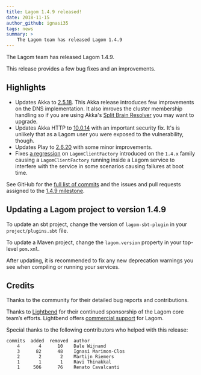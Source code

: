 ```yaml
---
title: Lagom 1.4.9 released!
date: 2018-11-15
author_github: ignasi35
tags: news
summary: >
    The Lagom team has released Lagom 1.4.9
---
```


The Lagom team has released Lagom 1.4.9.

This release provides a few bug fixes and an improvements.

## Highlights

- Updates Akka to [2.5.18](https://akka.io/blog/news/2018/10/07/akka-2.5.18-released). This Akka release introduces few improvements on the DNS implementation. It also imroves the cluster membership handling so if you are using Akka's [Split Brain Resolver](https://developer.lightbend.com/docs/akka-commercial-addons/current/split-brain-resolver.html) you may want to upgrade.
- Updates Akka HTTP to [10.0.14](https://akka.io/blog/news/2018/09/06/akka-http-10.1.5-10.0.14-security-fix-released) with an important security fix. It's is unlikely that as a Lagom user you were exposed to the vulnerability, though.
- Updates Play to [2.6.20](https://blog.playframework.com/play-2-6-20-released/) with some minor improvements.
- Fixes [a regression](https://github.com/lagom/lagom/issues/1557) on `LagomClientFactory` introduced on the `1.4.x` family causing a `LagomClientFactory` running inside a Lagom service to interfere with the service in some scenarios causing failures at boot time.

See GitHub for the [full list of commits](https://github.com/lagom/lagom/compare/1.4.8...1.4.9) and the issues and pull requests assigned to the [1.4.9 milestone](https://github.com/lagom/lagom/milestone/37?closed=1).

## Updating a Lagom project to version 1.4.9

To update an sbt project, change the version of `lagom-sbt-plugin` in your `project/plugins.sbt` file.

To update a Maven project, change the `lagom.version` property in your top-level `pom.xml`.

After updating, it is recommended to fix any new deprecation warnings you see when compiling or running your services.

## Credits

Thanks to the community for their detailed bug reports and contributions.

Thanks to [Lightbend](https://www.lightbend.com/) for their continued sponsorship of the Lagom core team’s efforts. Lightbend offers [commercial support](https://www.lightbend.com/subscription) for Lagom.

Special thanks to the following contributors who helped with this release:

    commits  added  removed  author    
        4       4      10    Dale Wijnand
        3      82      48    Ignasi Marimon-Clos
        2       2       2    Martijn Riemers
        1       1       1    Ravi Thinakkal
        1     506      76    Renato Cavalcanti
